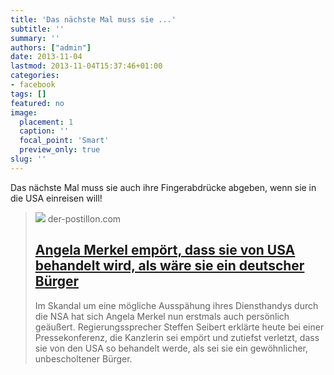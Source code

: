 ```yaml
---
title: 'Das nächste Mal muss sie ...'
subtitle: ''
summary: ''
authors: ["admin"]
date: 2013-11-04
lastmod: 2013-11-04T15:37:46+01:00
categories:
- facebook
tags: []
featured: no
image:
  placement: 1
  caption: ''
  focal_point: 'Smart'
  preview_only: true
slug: ''
---
```

Das nächste Mal muss sie auch ihre Fingerabdrücke abgeben, wenn sie in die USA einreisen will!
> [![](https://3.bp.blogspot.com/-1ZmN1d4IJIs/Umj_QzSL-oI/AAAAAAAAXD4/cSB4W-eRzjc/w1600/EPP_Summit_March_2012_(12).jpg)](http://www.der-postillon.com/2013/10/angela-merkel-emport-dass-sie-von-usa.html)
> der-postillon.com
> ## [Angela Merkel empört, dass sie von USA behandelt wird, als wäre sie ein deutscher Bürger](http://www.der-postillon.com/2013/10/angela-merkel-emport-dass-sie-von-usa.html)
>
>Im Skandal um eine mögliche Ausspähung ihres Diensthandys durch die NSA hat sich Angela Merkel nun erstmals auch persönlich geäußert. Regierungs­sprecher Steffen Seibert erklärte heute bei einer Pressekonferenz, die Kanzlerin sei empört und zutiefst verletzt, dass sie von den USA so behandelt werde, als sei sie ein gewöhnlicher, unbescholtener Bürger.

